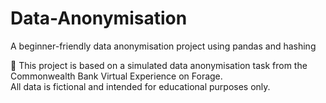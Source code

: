 # Data-Anonymisation
A beginner-friendly data anonymisation project using pandas and hashing

📌 This project is based on a simulated data anonymisation task from the Commonwealth Bank Virtual Experience on Forage.  
All data is fictional and intended for educational purposes only.
